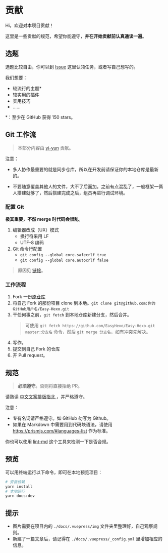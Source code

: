 # 贡献

Hi，欢迎对本项目贡献！

这里是一些贡献的规范，希望你能遵守，**并在开始贡献前认真通读一遍**。

## 选题

选题比较自由，你可以到 [Issue](https://github.com/EasyHexo/Easy-Hexo/issues) 这里认领任务，或者写自己想写的。

我们想要：

- 较流行的主题*
- 较实用的插件
- 实用技巧
- ......

*：至少在 GitHub 获得 150 stars。

## Git 工作流

> 本部分内容由 [yi-yun](https://github.com/yi-yun) 贡献。

注意：

- 多人协作最重要的就是同步仓库，所以在开发前请保证你的本地仓库是最新的。

- 不要随意覆盖其他人的文件，大不了后面加。之前有点混乱了，一般框架一俩人搭建就够了，然后搭建完成之后，组员再进行调试环境。

### 配置 Git

**极其重要，不然 merge 时代码会很乱**。

1. 编辑器改成（UX）模式
    - 换行符采用 LF
    - UTF-8 编码
2. Git 命令行配置
    - `git config --global core.safecrlf true`
    - `git config --global core.autocrlf false`
  
> 原因见 [链接](https://github.com/cssmagic/blog/issues/22)。

### 工作流程

1. Fork 一份[原仓库](https://github.com/EasyHexo/Easy-Hexo)
2. 将自己 Fork 的那份项目 clone 到本地。`git clone git@github.com:你的GitHub用户名/Easy-Hexo.git`
3. 干任何事之前，`git fetch` 到本地仓库新建分支，然后合并。
    > 可使用 `git fetch https://github.com/EasyHexo/Easy-Hexo.git master:分支名` 命令，然后 `git merge 分支名`，如有冲突先解决。
4. 写作。
5. 提交到自己 Fork 的仓库
6. 开 Pull request。

## 规范

> **必须遵守**。否则将直接拒绝 PR。

请熟读 [中文文案排版指北
](https://github.com/sparanoid/chinese-copywriting-guidelines/blob/master/README.md) ，并严格遵守。

注意：

- 专有名词请严格遵守。如 GitHub 勿写为 Github。
- 如果在 Markdown 中需要用到代码块语法，请使用 https://prismjs.com/#languages-list 作为标准。

你也可以使用 [lint-md](https://github.com/hustcc/lint-md/tree/master/packages/lint-md-cli) 这个工具来检测一下是否合规。

## 预览

可以用终端运行以下命令，即可在本地预览项目：

```bash
# 安装依赖
yarn install
# 本地运行
yarn docs:dev
```

## 提示

- 图片需要在项目内的 `./docs/.vuepress/img` 文件夹里整理好，自己观察规则。
- 新建了一篇文章后，请记得在 `./docs/.vuepress/_config.yml` 里增加相应的信息。

